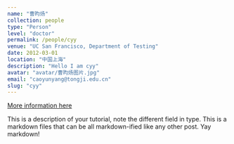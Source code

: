 ```yaml
---
name: "曹昀炀"
collection: people
type: "Person"
level: "doctor"
permalink: /people/cyy
venue: "UC San Francisco, Department of Testing"
date: 2012-03-01
location: "中国上海"
description: "Hello I am cyy"
avatar: "avatar/曹昀炀图片.jpg"
email: "caoyunyang@tongji.edu.cn"
slug: "cyy"
---
```



[More information here](http://exampleurl.com)

This is a description of your tutorial, note the different field in type. This is a markdown files that can be all markdown-ified like any other post. Yay markdown!